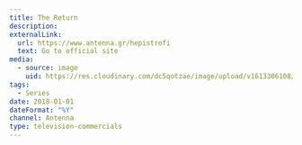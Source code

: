 ```yaml
---
title: The Return
description: 
externalLink:
  url: https://www.antenna.gr/hepistrofi
  text: Go to official site
media:
  - source: image
    uid: https://res.cloudinary.com/dc5qotzae/image/upload/v1613306108/daskalakismanos/misc/the-return.jpg
tags: 
  - Series
date: 2018-01-01
dateFormat: "%Y"
channel: Antenna
type: television-commercials
---
```

